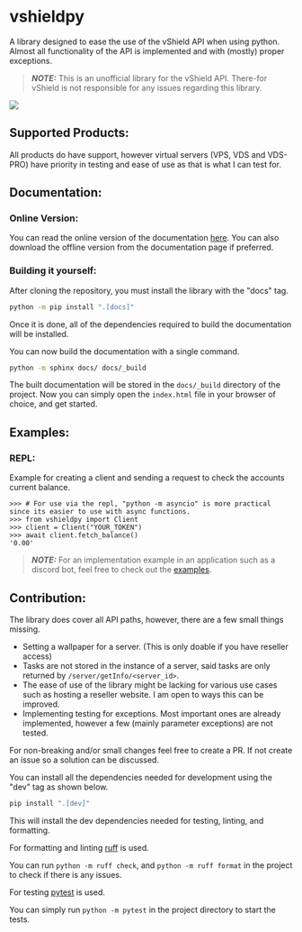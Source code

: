 # vshieldpy
A library designed to ease the use of the vShield API when using python.
Almost all functionality of the API is implemented and with (mostly) proper exceptions.

> **_NOTE:_** This is an unofficial library for the vShield API. There-for vShield is not responsible for any issues regarding this library.

<a href="https://vshield.pro"><img src="https://cdn.discordapp.com/attachments/1048581891411951636/1170771111361917008/bannerblue.png?ex=655a4090&is=6547cb90&hm=a0579448a362ca4b2c9dc8014ed765d0c7579ecd19043c6a24dd65e6981edbcf&"></a>

## Supported Products:

All products do have support, however virtual servers (VPS, VDS and VDS-PRO)
have priority in testing and ease of use as that is what I can test for. 

## Documentation:

### Online Version:

You can read the online version of the documentation [here](https://vshieldpy.readthedocs.io/en/latest/). You can also download the offline version from the documentation page if preferred.

### Building it yourself:

After cloning the repository, you must install the library with the "docs" tag.
```bash
python -m pip install ".[docs]"
```
Once it is done, all of the dependencies required to build the documentation will be installed.

You can now build the documentation with a single command.
```bash
python -m sphinx docs/ docs/_build
```

The built documentation will be stored in the `docs/_build` directory of the project. 
Now you can simply open the `index.html` file in your browser of choice, and get started.


## Examples:

### REPL:
Example for creating a client and sending a request to check the accounts current balance.
		
```python-repl
>>> # For use via the repl, "python -m asyncio" is more practical since its easier to use with async functions.
>>> from vshieldpy import Client
>>> client = Client("YOUR_TOKEN")
>>> await client.fetch_balance()
'0.00'
```

> **_NOTE:_** For an implementation example in an application such as a discord bot, feel free to check out the [examples](examples/README.md).

## Contribution:
The library does cover all API paths, however, there are a few small things missing.
- Setting a wallpaper for a server. (This is only doable if you have reseller access)
- Tasks are not stored in the instance of a server, said tasks are only returned by `/server/getInfo/<server_id>`.
- The ease of use of the library might be lacking for various use cases such as hosting a reseller website. I am open to ways this can be improved.
- Implementing testing for exceptions. Most important ones are already implemented, however a few (mainly parameter exceptions) are not tested.

For non-breaking and/or small changes feel free to create a PR. If not create an issue so a solution can be discussed.

You can install all the dependencies needed for development using the "dev" tag as shown below.
```bash
pip install ".[dev]"
```
This will install the dev dependencies needed for testing, linting, and formatting.

For formatting and linting [ruff](https://github.com/astral-sh/ruff) is used.

You can run `python -m ruff check`, and `python -m ruff format` in the project to check if there is any issues.

For testing [pytest](https://github.com/pytest-dev/pytest) is used.

You can simply run `python -m pytest` in the project directory to start the tests.
